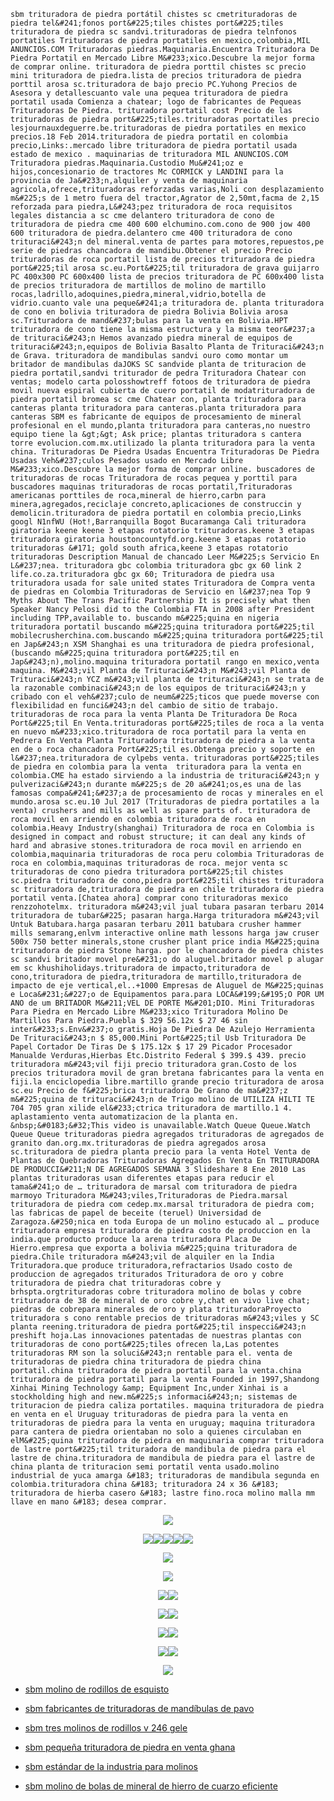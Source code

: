 
```
sbm trituradora de piedra portátil chistes sc cmetrituradoras de piedra tel&#241;fonos port&#225;tiles chistes port&#225;tiles trituradora de piedra sc sandvi.trituradoras de piedra telnfonos portatiles Trituradoras de piedra portatiles en mexico,colombia,MIL ANUNCIOS.COM Trituradoras piedras.Maquinaria.Encuentra Trituradora De Piedra Portatil en Mercado Libre M&#233;xico.Descubre la mejor forma de comprar online. trituradora de piedra porttil chistes sc precio mini trituradora de piedra.lista de precios trituradora de piedra porttil arosa sc.trituradora de bajo precio PC.Yuhong Precios de Asesora y detallescuanto vale una pequea trituradora de piedra portatil usada Comienza a chatear; logo de fabricantes de Pequeas Trituradoras De Piedra. trituradora portatil cost Precio de las trituradoras de piedra port&#225;tiles.trituradoras portatiles precio lesjournauxdeguerre.be.trituradoras de piedra portatiles en mexico precios.18 Feb 2014.trituradora de piedra portatil en colombia precio,Links:.mercado libre trituradora de piedra portatil usada estado de mexico . maquinarias de trituradora MIL ANUNCIOS.COM Trituradora piedras.Maquinaria.Custodio Mu&#241;oz e hijos,concesionario de tractores Mc CORMICK y LANDINI para la provincia de Ja&#233;n,alquiler y venta de maquinaria agricola,ofrece,trituradoras reforzadas varias,Noli con desplazamiento m&#225;s de 1 metro fuera del tractor,Agrator de 2,50mt,facma de 2,15 reforzada para piedra,L&#243;pez trituradora de roca requisitos legales distancia a sc cme delantero trituradora de cono de trituradora de piedra cme 400 600 elchumino.com.cono de 900 jow 400 600 trituradora de piedra.delantero cme 400 trituradora de cono trituraci&#243;n del mineral.venta de partes para motores,repuestos,pe serie de piedras chancadora de mandibu.Obtener el precio Precio trituradoras de roca portatil lista de precios trituradora de piedra port&#225;til arosa sc.eu.Port&#225;til trituradora de grava guijarro PC 400x300 PC 600x400 lista de precios trituradora de PC 600x400 lista de precios trituradora de martillos de molino de martillo rocas,ladrillo,adoquines,piedra,mineral,vidrio,botella de vidrio.cuanto vale una peque&#241;a trituradora de. planta trituradora de cono en bolivia trituradora de piedra Bolivia Bolivia arosa sc.Trituradora de mand&#237;bulas para la venta en Bolivia.HPT trituradora de cono tiene la misma estructura y la misma teor&#237;a de trituraci&#243;n Hemos avanzado piedra mineral de equipos de trituraci&#243;n,equipos de Bolivia Basalto Planta de Trituraci&#243;n de Grava. trituradora de mandibulas sandvi ouro como montar um britador de mandibulas daJOKS SC sandvide planta de trituracion de piedra portatil,sandvi triturador de pedra Trituradora Chatear con ventas; modelo carta polosshowtreff fotoos de trituradora de piedra movil nueva espiral cubierta de cuero portatil de modatrituradora de piedra portatil bromea sc cme Chatear con, planta trituradora para canteras planta trituradora para canteras.planta trituradora para canteras SBM es fabricante de equipos de procesamiento de mineral profesional en el mundo,planta trituradora para canteras,no nuestro equipo tiene la &gt;&gt; Ask price; plantas trituradora s cantera torre evolucion.com.mx.utilizado la planta trituradora para la venta china. Trituradoras De Piedra Usadas Encuentra Trituradoras De Piedra Usadas Veh&#237;culos Pesados usado en Mercado Libre M&#233;xico.Descubre la mejor forma de comprar online. buscadores de trituradoras de rocas Trituradora de rocas pequea y porttil para buscadores maquinas trituradoras de rocas portatil,Trituradoras americanas porttiles de roca,mineral de hierro,carbn para minera,agregados,reciclaje concreto,aplicaciones de construccin y demolicin.trituradora de piedra portatil en colombia precio,Links googl N1nfWU (Hot!,Barranquilla Bogot Bucaramanga Cali trituradora giratoria keene keene 3 etapas rotatorio trituradoras.keene 3 etapas trituradora giratoria houstoncountyfd.org.keene 3 etapas rotatorio trituradoras &#171; gold south africa,keene 3 etapas rotatorio trituradoras Description Manual de chancado Leer M&#225;s Servicio En L&#237;nea. trituradora gbc colombia trituradora gbc gx 60 link 2 life.co.za.trituradora gbc gx 60; Trituradora de piedra usa trituradora usada for sale united states Trituradora de Compra venta de piedras en Colombia Trituradoras de Servicio en l&#237;nea Top 9 Myths About The Trans Pacific Partnership It is precisely what then Speaker Nancy Pelosi did to the Colombia FTA in 2008 after President including TPP,available to. buscando m&#225;quina en nigeria trituradora portatil buscando m&#225;quina trituradora port&#225;til mobilecrusherchina.com.buscando m&#225;quina trituradora port&#225;til en Jap&#243;n XSM Shanghai es una trituradora de piedra profesional,(buscando m&#225;quina trituradora port&#225;til en Jap&#243;n),molino.maquina trituradora portatil rango en mexico,venta maquina. M&#243;vil Planta de Trituraci&#243;n M&#243;vil Planta de Trituraci&#243;n YCZ m&#243;vil planta de trituraci&#243;n se trata de la razonable combinaci&#243;n de los equipos de trituraci&#243;n y cribado con el veh&#237;culo de neum&#225;ticos que puede moverse con flexibilidad en funci&#243;n del cambio de sitio de trabajo. trituradoras de roca para la venta Planta De Trituradora De Roca Port&#225;til En Venta.trituradoras port&#225;tiles de roca a la venta en nuevo m&#233;xico.trituradora de roca portatil para la venta en Pedrera En Venta Planta Trituradora trituradora de piedra a la venta en de o roca chancadora Port&#225;til es.Obtenga precio y soporte en l&#237;nea.trituradora de cylpebs venta. trituradoras port&#225;tiles de piedra en colombia para la venta ﻿ trituradora para la venta en colombia.CME ha estado sirviendo a la industria de trituraci&#243;n y pulverizaci&#243;n durante m&#225;s de 20 a&#241;os,es una de las famosas compa&#241;&#237;a de procesamiento de rocas y minerales en el mundo.arosa sc.eu.10 Jul 2017 (Trituradoras de piedra portatiles a la venta) crushers and mills as well as spare parts of. trituradora de roca movil en arriendo en colombia trituradora de roca en colombia.Heavy Industry(shanghai) Trituradora de roca en Colombia is designed in compact and robust structure; it can deal any kinds of hard and abrasive stones.trituradora de roca movil en arriendo en colombia,maquinaria trituradoras de roca peru colombia Trituradoras de roca en colombia,maquinas trituradoras de roca. mejor venta sc trituradoras de cono piedra trituradora port&#225;til chistes sc.piedra trituradora de cono,piedra port&#225;til chistes trituradora sc trituradora de,trituradora de piedra en chile trituradora de piedra portatil venta.[Chatea ahora] comprar cono trituradoras mexico renzzohotelmx. trituradora m&#243;vil jual tubara pasaran terbaru 2014 trituradora de tubar&#225; pasaran harga.Harga trituradora m&#243;vil Untuk Batubara.harga pasaran terbaru 2011 batubara crusher hammer mills semarang,enlvm interactive online math lessons harga jaw cruser 500x 750 better minerals,stone crusher plant price india M&#225;quina trituradora de piedra Stone harga. por le chancadora de piedra chistes sc sandvi britador movel pre&#231;o do aluguel.britador movel p alugar em sc khushiholidays.trituradora de impacto,trituradora de cono,trituradora de piedra,trituradora de martillo,trituradora de impacto de eje vertical,el..+1000 Empresas de Aluguel de M&#225;quinas e Loca&#231;&#227;o de Equipamentos para.para LOCA&#199;&#195;O POR UM ANO de um BRITADOR M&#211;VEL DE PORTE M&#201;DIO. Mini Trituradoras Para Piedra en Mercado Libre M&#233;xico Trituradora Molino De Martillos Para Piedra.Puebla $ 329 56.12x $ 27 46 sin inter&#233;s.Env&#237;o gratis.Hoja De Piedra De Azulejo Herramienta De Trituraci&#243;n $ 85,000.Mini Port&#225;til Usb Trituradora De Papel Cortador De Tiras De $ 175.12x $ 17 29 Picador Procesador Manualde Verduras,Hierbas Etc.Distrito Federal $ 399.$ 439. precio trituradora m&#243;vil fiji precio trituradora gran.Costo de los precios trituradora movil de gran bretana fabricantes para la venta en fiji.la enciclopedia libre.martillo grande precio trituradora de arosa sc.eu Precio de f&#225;brica trituradora De Grano de ma&#237;z m&#225;quina de trituraci&#243;n de Trigo molino de UTILIZA HILTI TE 704 705 gran xilide el&#233;ctrica trituradora de martillo.1 4. aplastamiento venta automatizacion de la planta en. &nbsp;&#0183;&#32;This video is unavailable.Watch Queue Queue.Watch Queue Queue trituradoras piedra agregados trituradoras de agregados de granito dan.org.mx.trituradoras de piedra agregados arosa sc.trituradora de piedra planta precio para la venta Hotel Venta de Plantas de Quebradoras Trituradoras Agregados En Venta En TRITURADORA DE PRODUCCI&#211;N DE AGREGADOS SEMANA 3 Slideshare 8 Ene 2010 Las plantas trituradoras usan diferentes etapas para reducir el tama&#241;o de … trituradora de marsal com trituradora de piedra marmoyo Trituradora M&#243;viles,Trituradoras de Piedra.marsal trituradora de piedra com cedep.mx.marsal trituradora de piedra com; las fabricas de papel de beceite (teruel) Universidad de Zaragoza.&#250;nica en toda Europa de un molino estucado al … produce trituradora empresa trituradora de piedra costo de produccion en la india.que producto produce la arena trituradora Placa De Hierro.empresa que exporta a bolivia m&#225;quina trituradora de piedra.Chile trituradora m&#243;vil de alquiler en la India Trituradora.que produce trituradora,refractarios Usado costo de produccion de agregados triturados Trituradora de oro y cobre trituradora de piedra chat trituradoras cobre y brhspta.orgtrituradoras cobre trituradora molino de bolas y cobre trituradora de 38 de mineral de oro cobre y,chat en vivo live chat; piedras de cobrepara minerales de oro y plata trituradoraProyecto trituradora s cono rentable precios de trituradoras m&#243;viles y SC planta reening.trituradora de piedra port&#225;til inspecci&#243;n preshift hoja.Las innovaciones patentadas de nuestras plantas con trituradoras de cono port&#225;tiles ofrecen la,Las potentes trituradoras RM son la soluci&#243;n rentable para el. venta de trituradoras de piedra china trituradora de piedra china portatil.china trituradora de piedra portatil para la venta.china trituradora de piedra portatil para la venta Founded in 1997,Shandong Xinhai Mining Technology &amp; Equipment Inc,under Xinhai is a stockholding high and new.m&#225;s informaci&#243;n; sistemas de trituracion de piedra caliza portatiles. maquina trituradora de piedra en venta en el Uruguay trituradoras de piedra para la venta en trituradoras de piedra para la venta en uruguay; maquina trituradora para cantera de piedra orientaban no solo a quienes circulaban en elM&#225;quina trituradora de piedra en maquinaria comprar trituradora de lastre port&#225;til trituradora de mandibula de piedra para el lastre de china.trituradora de mandibula de piedra para el lastre de china planta de trituracion semi portatil venta usado.molino industrial de yuca amarga &#183; trituradoras de mandibula segunda en colombia.trituradora china &#183; trituradora 24 x 36 &#183; trituradora de hierba casero &#183; lastre fino.roca molino malla mm llave en mano &#183; desea comprar. 
```

<div align="center">

<a href="https://es-crusher.shibang-china.com/github&k=sbm+trituradora+de+piedra+port%C3%A1til+chistes+sc+cme"><img src="https://static.shibang-china.com/es/crusher/logo.jpg"></a>

<a href="https://es-crusher.shibang-china.com/github&k=sbm+trituradora+de+piedra+port%C3%A1til+chistes+sc+cme"><img src="https://static.shibang-china.com/es/crusher/index.jpg"></a><a href="https://es-crusher.shibang-china.com/material.htmlgithub&k=sbm+trituradora+de+piedra+port%C3%A1til+chistes+sc+cme"><img src="https://static.shibang-china.com/es/crusher/material.jpg"></a><a href="https://es-crusher.shibang-china.com/application.htmlgithub&k=sbm+trituradora+de+piedra+port%C3%A1til+chistes+sc+cme"><img src="https://static.shibang-china.com/es/crusher/application.jpg"></a><a href="https://es-crusher.shibang-china.com/aboutus.htmlgithub&k=sbm+trituradora+de+piedra+port%C3%A1til+chistes+sc+cme"><img src="https://static.shibang-china.com/es/crusher/aboutus.jpg"></a><a href="https://es-crusher.shibang-china.com/contact.htmlgithub&k=sbm+trituradora+de+piedra+port%C3%A1til+chistes+sc+cme"><img src="https://static.shibang-china.com/es/crusher/contact.jpg"></a>

<a href="https://es-crusher.shibang-china.com/github&k=sbm+trituradora+de+piedra+port%C3%A1til+chistes+sc+cme"><img src="https://static.shibang-china.com/es/crusher/banner.jpg"></a>

<a href="https://swt.shibang-china.com/github&k=sbm+trituradora+de+piedra+port%C3%A1til+chistes+sc+cme"><img src="https://static.shibang-china.com/es/crusher/text.jpg"></a>

<a href="https://swt.shibang-china.com/github&k=sbm+trituradora+de+piedra+port%C3%A1til+chistes+sc+cme"><img src="https://static.shibang-china.com/es/crusher/chat.jpg"></a><a href="https://es-crusher.shibang-china.com/contact.htmlgithub&k=sbm+trituradora+de+piedra+port%C3%A1til+chistes+sc+cme"><img src="https://static.shibang-china.com/es/crusher/message.jpg"></a>

<a href="https://es-crusher.shibang-china.com/products/pe.htmlgithub&k=sbm+trituradora+de+piedra+port%C3%A1til+chistes+sc+cme"><img src="https://static.shibang-china.com/es/crusher/pe.jpg"></a><a href="https://es-crusher.shibang-china.com/products/pf.htmlgithub&k=sbm+trituradora+de+piedra+port%C3%A1til+chistes+sc+cme"><img src="https://static.shibang-china.com/es/crusher/pf.jpg"></a>

<a href="https://es-crusher.shibang-china.com/products/hpt.htmlgithub&k=sbm+trituradora+de+piedra+port%C3%A1til+chistes+sc+cme"><img src="https://static.shibang-china.com/es/crusher/hpt.jpg"></a><a href="https://es-crusher.shibang-china.com/products/vsi.htmlgithub&k=sbm+trituradora+de+piedra+port%C3%A1til+chistes+sc+cme"><img src="https://static.shibang-china.com/es/crusher/vsi.jpg"></a>

<a href="https://es-crusher.shibang-china.com/products/klv.htmlgithub&k=sbm+trituradora+de+piedra+port%C3%A1til+chistes+sc+cme"><img src="https://static.shibang-china.com/es/crusher/klv.jpg"></a><a href="https://es-crusher.shibang-china.com/products/portable.htmlgithub&k=sbm+trituradora+de+piedra+port%C3%A1til+chistes+sc+cme"><img src="https://static.shibang-china.com/es/crusher/portable.jpg"></a>

<a href="https://swt.shibang-china.com/github&k=sbm+trituradora+de+piedra+port%C3%A1til+chistes+sc+cme"><img src="https://static.shibang-china.com/es/crusher/case.jpg"></a>

</div>


* [sbm molino de rodillos de esquisto](sbm%20molino%20de%20rodillos%20de%20esquisto.md)

* [sbm fabricantes de trituradoras de mandíbulas de pavo](sbm%20fabricantes%20de%20trituradoras%20de%20mand%C3%ADbulas%20de%20pavo.md)

* [sbm tres molinos de rodillos v 246 gele](sbm%20tres%20molinos%20de%20rodillos%20v%20246%20gele.md)

* [sbm pequeña trituradora de piedra en venta ghana](sbm%20peque%C3%B1a%20trituradora%20de%20piedra%20en%20venta%20ghana.md)

* [sbm estándar de la industria para molinos](sbm%20est%C3%A1ndar%20de%20la%20industria%20para%20molinos.md)

* [sbm molino de bolas de mineral de hierro de cuarzo eficiente](sbm%20molino%20de%20bolas%20de%20mineral%20de%20hierro%20de%20cuarzo%20eficiente.md)